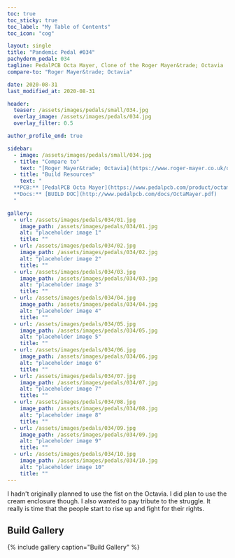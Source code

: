 ```yaml
---
toc: true
toc_sticky: true
toc_label: "My Table of Contents"
toc_icon: "cog"

layout: single
title: "Pandemic Pedal #034"
pachyderm_pedal: 034
tagline: PedalPCB Octa Mayer, Clone of the Roger Mayer&trade; Octavia
compare-to: "Roger Mayer&trade; Octavia"

date: 2020-08-31
last_modified_at: 2020-08-31

header:
  teaser: /assets/images/pedals/small/034.jpg
  overlay_image: /assets/images/pedals/034.jpg
  overlay_filter: 0.5

author_profile_end: true

sidebar:
  - image: /assets/images/pedals/small/034.jpg
  - title: "Compare to"
    text: "[Roger Mayer&trade; Octavia](https://www.roger-mayer.co.uk/octavia_classic.htm)"
  - title: "Build Resources"
    text: "
  **PCB:** [PedalPCB Octa Mayer](https://www.pedalpcb.com/product/octamayer/)<br>
  **Docs:** [BUILD DOC](http://www.pedalpcb.com/docs/OctaMayer.pdf)
  "

gallery:
  - url: /assets/images/pedals/034/01.jpg
    image_path: /assets/images/pedals/034/01.jpg
    alt: "placeholder image 1"
    title: ""
  - url: /assets/images/pedals/034/02.jpg
    image_path: /assets/images/pedals/034/02.jpg
    alt: "placeholder image 2"
    title: ""
  - url: /assets/images/pedals/034/03.jpg
    image_path: /assets/images/pedals/034/03.jpg
    alt: "placeholder image 3"
    title: ""
  - url: /assets/images/pedals/034/04.jpg
    image_path: /assets/images/pedals/034/04.jpg
    alt: "placeholder image 4"
    title: ""
  - url: /assets/images/pedals/034/05.jpg
    image_path: /assets/images/pedals/034/05.jpg
    alt: "placeholder image 5"
    title: ""
  - url: /assets/images/pedals/034/06.jpg
    image_path: /assets/images/pedals/034/06.jpg
    alt: "placeholder image 6"
    title: ""
  - url: /assets/images/pedals/034/07.jpg
    image_path: /assets/images/pedals/034/07.jpg
    alt: "placeholder image 7"
    title: ""
  - url: /assets/images/pedals/034/08.jpg
    image_path: /assets/images/pedals/034/08.jpg
    alt: "placeholder image 8"
    title: ""
  - url: /assets/images/pedals/034/09.jpg
    image_path: /assets/images/pedals/034/09.jpg
    alt: "placeholder image 9"
    title: ""
  - url: /assets/images/pedals/034/10.jpg
    image_path: /assets/images/pedals/034/10.jpg
    alt: "placeholder image 10"
    title: ""
---
```


I hadn't originally planned to use the fist on the Octavia. I did plan to use the cream enclosure though. I also wanted to pay tribute to the struggle. It really is time that the people start to rise up and fight for their rights.

## Build Gallery

{% include gallery caption="Build Gallery" %}